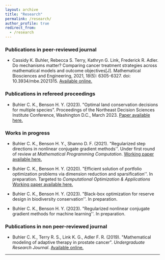 ```yaml
---
layout: archive
title: "Research"
permalink: /research/
author_profile: true
redirect_from:
  - /research
---
```


### Publications in peer-reviewed journal

- Cassidy K. Buhler, Rebecca S. Terry, Kathryn G. Link, Frederick R. Adler. Do mechanisms matter? Comparing cancer treatment strategies across mathematical models and outcome objectives[J]. Mathematical Biosciences and Engineering, 2021, 18(5): 6305-6327. doi: 10.3934/mbe.2021315.
<a href="https://www.aimspress.com/article/doi/10.3934/mbe.2021315" target="_blank" rel="noopener noreferrer">Available online.</a>

### Publications in refereed proceedings

- Buhler C. K., Benson H. Y. (2023). "Optimal land conservation decisions for multiple species". 
Proceedings of the Northeast Decision Sciences Institute Conference, Washington D.C., March 2023. 
<a href="/files/NEDSI_2023.pdf" target="_blank" rel="noopener noreferrer">Paper available here.</a>

### Works in progress

- Buhler C. K., Benson H. Y., Shanno D. F. (2021). "Regularized step directions in nonlinear conjugate gradient methods''. Under first round of review at *Mathematical Programming Computation*. <a href="https://arxiv.org/abs/2110.06308" target="_blank" rel="noopener noreferrer">Working paper available here.</a>

- Buhler C. K., Benson H. Y. (2020). "Efficient solution of portfolio optimization problems via dimension reduction and sparsification''. In preparation. Targeted to *Computational Optimization & Applications*   <a href="/files/SparsePortfolioOpt.pdf" target="_blank"  rel="noopener noreferrer">Working paper available here.</a>

- Buhler C. K., Benson H. Y. (2023). "Black-box optimization for reserve design in biodiversity conservation''. In preparation. 

- Buhler C. K., Benson H. Y. (2023). "Regularized nonlinear conjugate gradient methods for machine learning''. In preparation. 

### Publications in non peer-reviewed journal

- Buhler C. K., Terry R. S., Link K. G., Adler F. R. (2019). "Mathematical modeling of adaptive therapy in prostate cancer". *Undergraduate Research Journal*. <a href="https://our.utah.edu/wp-content/uploads/sites/19/2019/05/buhler.pdf" target="_blank" rel="noopener noreferrer">Available online.</a>

---
